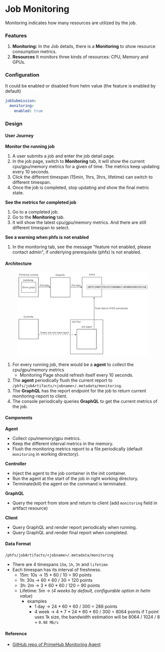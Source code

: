 # Job Monitoring

Monitoring indicates how many resources are utilized by the job.

### Features

1. **Monitoring:** In the Job details, there is a **Monitoring** to show resource consumption metrics.
2. **Resources** It monitors three kinds of resources: CPU, Memory and GPUs.

### Configuration

It could be enabled or disabled from helm value (the feature is enabled by default)

```yaml
jobSubmission:
  monitoring:
    enabled: true
```

### Design

#### User Journey

**Monitor the running job**

1. A user submits a job and enter the job detail page.
2. In the job page, switch to **Monitoring** tab, it will show the current cpu/gpu/memory metrics for a given of time. The metrics keep updating every 10 seconds.
3. Click the different timespan (15min, 1hrs, 3hrs, lifetime) can switch to different timespan.
4. Once the job is completed, stop updating and show the final metric state.

**See the metrics for completed job**

1. Go to a completed job.
2. Go to the **Monitoring** tab.
3. It will show the latest cpu/gpu/memory metrics. And there are still different timespan to select.

**See a warning when phfs is not enabled**

1. In the monitoring tab, see the message "feature not enabled, please contact admin", if underlying prerequisite (phfs) is not enabled.

#### Architecture&#x20;

<figure><img src="../../.gitbook/assets/job-monitoring.png" alt=""><figcaption></figcaption></figure>

1. For every running job, there would be a **agent** to collect the cpu/gpu/memory metrics
   * Monitoring Page should refresh itself every 10 seconds.
2. The **agent** periodically flush the current report to `/phfs/jobArtifacts/<jobname>/.metadata/monitoring`.
3. The **GraphQL** has the report endpoint for the job to return current monitoring-report to client.
4. The console periodically queries **GraphQL** to get the current metrics of the job.

#### Components

**Agent**

* Collect cpu/memory/gpu metrics.
* Keep the different interval metrics in the memory.
* Flush the monitoring metrics report to a file periodically (default `monitoring` in working directory).

**Controller**

* Inject the agent to the job container in the init container.
* Run the agent at the start of the job in right working directory.
* Terminate(kill) the agent on the command is terminated.

**GraphQL**

* Query the report from store and return to client (add `monitoring` field in artifact resource)

**Client**

* Query GraphQL and render report periodically when running.
* Query GraphQL and render final report when completed.

#### Data Format

`/phfs/jobArtifacts/<jobname>/.metadata/monitoring`

* There are 4 timespans `15m`, `1h`, `3h` and `lifetime`
* Each timespan has its interval of freshness.
  * 15m: 10s → 15 \* 60 / 10 = 90 points
  * 1h: 30s → 60 \* 60 / 30 = 120 points
  * 3h: 2m → 3 \* 60 \* 60 / 120 = 90 points
  * Lifetime: 5m → (_4 weeks by default, configurable option in helm value_)
    * examples
      * 1 day → 24 \* 60 \* 60 / 300 = 288 points
      * 4 week → 4 \* 7 \* 24 \* 60 \* 60 / 300 = 8064 points if 1 point uses 1k size, the bandwidth estimation will be 8064 / 1024 / 8 = `0.98 Mb/s`

#### Reference

* [GitHub repo of PrimeHub Monitoring Agent](https://github.com/InfuseAI/primehub-monitoring-agent)
